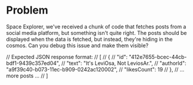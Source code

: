 # Problem
Space Explorer, we've received a chunk of code that fetches posts from a social 
media platform, but something isn't quite right. The posts should be displayed 
when the data is fetched, but instead, they're hiding in the cosmos. Can you 
debug this issue and make them visible?

// Expected JSON response format:
// [
//   {
//     "id": "412e7655-bcec-44cb-bdf1-9439c357ed04",
//     "text": "It's LeviOsa, Not LeviosAr.",
//     "authorId": "a9f39c40-b073-11ec-b909-0242ac120002",
//     "likesCount": 19
//   },
//   ... more posts ...
// ]
